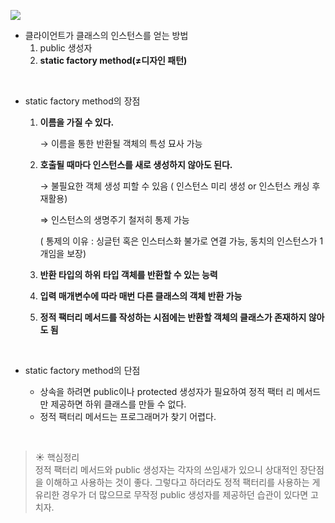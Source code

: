 ![](https://velog.velcdn.com/images/bo-ram-bo-ram/post/f20aab35-b4e9-44d3-84df-f21740340e8d/image.png)


- 클라이언트가 클래스의 인스턴스를 얻는 방법
    1. public 생성자
    2. **static factory method(≠디자인 패턴)**

</br>

- static factory method의 장점
    1. **이름을 가질 수 있다.**

       → 이름을 통한 반환될 객체의 특성 묘사 가능

    2. **호출될 때마다 인스턴스를 새로 생성하지 않아도 된다.**

       → 불필요한 객체 생성 피할 수 있음 ( 인스턴스 미리 생성 or 인스턴스 캐싱 후 재활용)

       ⇒ 인스턴스의 생명주기 철저히 통제 가능

       ( 통제의 이유 : 싱글턴 혹은 인스터스화 불가로 연결 가능, 동치의 인스턴스가 1개임을 보장)

    3. **반환 타입의 하위 타입 객체를 반환할 수 있는 능력**
    4. **입력 매개변수에 따라 매번 다른 클래스의 객체 반환 가능**
    5. **정적 팩터리 메서드를 작성하는 시점에는 반환할 객체의 클래스가 존재하지 않아도 됨**

    </br>

- static factory method의 단점
    - 상속을 하려면 public이나 protected 생성자가 필요하여 정적 팩터 리 메서드만 제공하면 하위 클래스를 만들 수 없다.
    - 정적 팩터리 메서드는 프로그래머가 찾기 어렵다.
      </br>

</br>

>    ☀️ 핵심정리</br>
    정적 팩터리 메서드와 public 생성자는 각자의 쓰임새가 있으니 상대적인 장단점을 이해하고 사용하는 것이 좋다.
    그렇다고 하더라도 정적 팩터리를 사용하는 게 유리한 경우가 더 많으므로 무작정 public 생성자를 제공하던 습관이 있다면 고치자.
